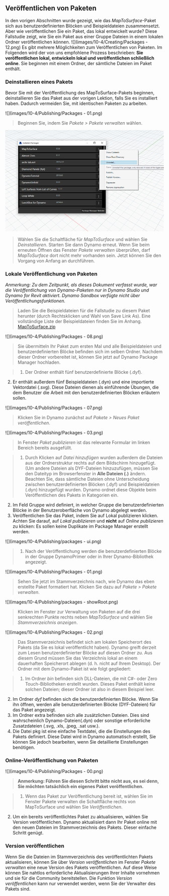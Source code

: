 

## Veröffentlichen von Paketen

In den vorigen Abschnitten wurde gezeigt, wie das *MapToSurface*-Paket sich aus benutzerdefinierten Blöcken und Beispieldateien zusammensetzt. Aber wie veröffentlichen Sie ein Paket, das lokal entwickelt wurde? Diese Fallstudie zeigt, wie Sie ein Paket aus einer Gruppe Dateien in einem lokalen Ordner veröffentlichen können. ![](images/10-4/Creating/Packages - 12.png) Es gibt mehrere Möglichkeiten zum Veröffentlichen von Paketen. Im Folgenden wird der von uns empfohlene Prozess beschrieben: **Sie veröffentlichen lokal, entwickeln lokal und veröffentlichen schließlich online**. Sie beginnen mit einem Ordner, der sämtliche Dateien im Paket enthält.

### Deinstallieren eines Pakets

Bevor Sie mit der Veröffentlichung des MapToSurface-Pakets beginnen, deinstallieren Sie das Paket aus der vorigen Lektion, falls Sie es installiert haben. Dadurch vermeiden Sie, mit identischen Paketen zu arbeiten.

![](images/10-4/Publishing/Packages - 01.png)

> Beginnen Sie, indem Sie *Pakete > Pakete verwalten* wählen.

![](images/10-4/Publishing/uninstall.png)

> Wählen Sie die Schaltfläche für *MapToSurface* und wählen Sie *Deinstallieren*. Starten Sie dann Dynamo erneut. Wenn Sie beim erneuten Öffnen das Fenster *Pakete verwalten* überprüfen, darf *MapToSurface* dort nicht mehr vorhanden sein. Jetzt können Sie den Vorgang von Anfang an durchführen.

### Lokale Veröffentlichung von Paketen

*Anmerkung: Zu dem Zeitpunkt, als dieses Dokument verfasst wurde, war die Veröffentlichung von Dynamo-Paketen nur in Dynamo Studio und Dynamo for Revit aktiviert. Dynamo Sandbox verfügte nicht über Veröffentlichungsfunktionen.*

> Laden Sie die Beispieldateien für die Fallstudie zu diesem Paket herunter (durch Rechtsklicken und Wahl von Save Link As). Eine vollständige Liste der Beispieldateien finden Sie im Anhang. [MapToSurface.zip](datasets/10-4/MapToSurface.zip)

![](images/10-4/Publishing/Packages - 08.png)

> Sie übermitteln Ihr Paket zum ersten Mal und alle Beispieldateien und benutzerdefinierten Blöcke befinden sich im selben Ordner. Nachdem dieser Ordner vorbereitet ist, können Sie jetzt auf Dynamo Package Manager hochladen.

> 1. Der Ordner enthält fünf benutzerdefinierte Blöcke (.dyf).
2. Er enthält außerdem fünf Beispieldateien (.dyn) und eine importierte Vektordatei (.svg). Diese Dateien dienen als einführende Übungen, die dem Benutzer die Arbeit mit den benutzerdefinierten Blöcken erläutern sollen.

![](images/10-4/Publishing/Packages - 07.png)

> Klicken Sie in Dynamo zunächst auf *Pakete > Neues Paket veröffentlichen*.

![](images/10-4/Publishing/Packages - 03.png)

> In Fenster *Paket publizieren* ist das relevante Formular im linken Bereich bereits ausgefüllt.

> 1. Durch Klicken auf *Datei hinzufügen* wurden außerdem die Dateien aus der Ordnerstruktur rechts auf dem Bildschirm hinzugefügt. (Um andere Dateien als DYF-Dateien hinzuzufügen, müssen Sie den Dateityp im Browserfenster in **Alle Dateien (.)** ändern. Beachten Sie, dass sämtliche Dateien ohne Unterscheidung zwischen benutzerdefinierten Blöcken (.dyf) und Beispieldateien (.dyn) hinzugefügt wurden. Dynamo ordnet diese Objekte beim Veröffentlichen des Pakets in Kategorien ein.
2. Im Feld Gruppe wird definiert, in welcher Gruppe die benutzerdefinierten Blöcke in der Benutzeroberfläche von Dynamo abgelegt werden.
3. Veröffentlichen Sie das Paket, indem Sie auf Lokal publizieren klicken. Achten Sie darauf, auf *Lokal publizieren* und **nicht** auf *Online publizieren* zu klicken: Es sollen keine Duplikate im Package Manager erstellt werden.

![](images/10-4/Publishing/packages - ui.png)

> 1. Nach der Veröffentlichung werden die benutzerdefinierten Blöcke in der Gruppe DynamoPrimer oder in Ihrer Dynamo-Bibliothek angezeigt.

![](images/10-4/Publishing/Packages - 01.png)

> Sehen Sie jetzt im Stammverzeichnis nach, wie Dynamo das eben erstellte Paket formatiert hat. Klicken Sie dazu auf *Pakete > Pakete verwalten*.

![](images/10-4/Publishing/packages - showRoot.png)

> Klicken im Fenster zur Verwaltung von Paketen auf die drei senkrechten Punkte rechts neben *MapToSurface* und wählen Sie *Stammverzeichnis anzeigen*.

![](images/10-4/Publishing/Packages - 02.png)

> Das Stammverzeichnis befindet sich am lokalen Speicherort des Pakets (da Sie es lokal veröffentlicht haben). Dynamo greift derzeit zum Lesen benutzerdefinierter Blöcke auf diesen Ordner zu. Aus diesem Grund müssen Sie das Verzeichnis lokal an einem dauerhaften Speicherort ablegen (d. h. nicht auf Ihrem Desktop). Der Ordner mit dem Dynamo-Paket ist wie folgt gegliedert:

> 1. Im Ordner *bin* befinden sich DLL-Dateien, die mit C#- oder Zero Touch-Bibliotheken erstellt wurden. Dieses Paket enthält keine solchen Dateien; dieser Ordner ist also in diesem Beispiel leer.
2. Im Ordner *dyf* befinden sich die benutzerdefinierten Blöcke. Wenn Sie ihn öffnen, werden alle benutzerdefinierten Blöcke (DYF-Dateien) für das Paket angezeigt.
3. Im Ordner extra befinden sich alle zusätzlichen Dateien. Dies sind wahrscheinlich Dynamo-Dateien(.dyn) oder sonstige erforderliche Zusatzdateien (.svg, .xls, .jpeg, .sat usw.).
4. Die Datei pkg ist eine einfache Textdatei, die die Einstellungen des Pakets definiert. Diese Datei wird in Dynamo automatisch erstellt, Sie können Sie jedoch bearbeiten, wenn Sie detaillierte Einstellungen benötigen.

### Online-Veröffentlichung von Paketen

![](images/10-4/Publishing/Packages - 00.png)

> **Anmerkung: Führen Sie diesen Schritt bitte nicht aus, es sei denn, Sie möchten tatsächlich ein eigenes Paket veröffentlichen.**

> 1. Wenn das Paket zur Veröffentlichung bereit ist, wählen Sie im Fenster Pakete verwalten die Schaltfläche rechts von MapToSurface und wählen Sie *Veröffentlichen*.
2. Um ein bereits veröffentlichtes Paket zu aktualisieren, wählen Sie Version veröffentlichen. Dynamo aktualisiert dann Ihr Paket online mit den neuen Dateien im Stammverzeichnis des Pakets. Dieser einfache Schritt genügt.

### Version veröffentlichen

Wenn Sie die Dateien im Stammverzeichnis des veröffentlichten Pakets aktualisieren, können Sie über *Version veröffentlichen* im Fenster *Pakete verwalten* eine neue Version des Pakets veröffentlichen. Auf diese Weise können Sie nahtlos erforderliche Aktualisierungen Ihrer Inhalte vornehmen und sie für die Community bereitstellen. Die Funktion *Version veröffentlichen* kann nur verwendet werden, wenn Sie der Verwalter des Pakets sind.


